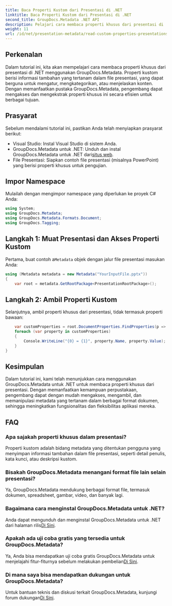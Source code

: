 ```yaml
---
title: Baca Properti Kustom dari Presentasi di .NET
linktitle: Baca Properti Kustom dari Presentasi di .NET
second_title: GroupDocs.Metadata .NET API
description: Pelajari cara membaca properti khusus dari presentasi di .NET menggunakan GroupDocs.Metadata. Akses dan ambil metadata secara efisien.
weight: 11
url: /id/net/presentation-metadata/read-custom-properties-presentations/
---
```

## Perkenalan
Dalam tutorial ini, kita akan mempelajari cara membaca properti khusus dari presentasi di .NET menggunakan GroupDocs.Metadata. Properti kustom berisi informasi tambahan yang tertanam dalam file presentasi, yang dapat berguna untuk mengatur, mengkategorikan, atau menjelaskan konten. Dengan memanfaatkan pustaka GroupDocs.Metadata, pengembang dapat mengakses dan mengekstrak properti khusus ini secara efisien untuk berbagai tujuan.
## Prasyarat
Sebelum mendalami tutorial ini, pastikan Anda telah menyiapkan prasyarat berikut:
- Visual Studio: Instal Visual Studio di sistem Anda.
-  GroupDocs.Metadata untuk .NET: Unduh dan instal GroupDocs.Metadata untuk .NET dari[situs web](https://releases.groupdocs.com/metadata/net/).
- File Presentasi: Siapkan contoh file presentasi (misalnya PowerPoint) yang berisi properti khusus untuk pengujian.

## Impor Namespace
Mulailah dengan mengimpor namespace yang diperlukan ke proyek C# Anda:
```csharp
using System;
using GroupDocs.Metadata;
using GroupDocs.Metadata.Formats.Document;
using GroupDocs.Tagging;
```
## Langkah 1: Muat Presentasi dan Akses Properti Kustom
 Pertama, buat contoh a`Metadata` objek dengan jalur file presentasi masukan Anda:
```csharp
using (Metadata metadata = new Metadata("YourInputFile.pptx"))
{
    var root = metadata.GetRootPackage<PresentationRootPackage>();
```
## Langkah 2: Ambil Properti Kustom
Selanjutnya, ambil properti khusus dari presentasi, tidak termasuk properti bawaan:
```csharp
    var customProperties = root.DocumentProperties.FindProperties(p => !p.Tags.Contains(Tags.Document.BuiltIn));
    foreach (var property in customProperties)
    {
        Console.WriteLine("{0} = {1}", property.Name, property.Value);
    }
}
```

## Kesimpulan
Dalam tutorial ini, kami telah menunjukkan cara menggunakan GroupDocs.Metadata untuk .NET untuk membaca properti khusus dari presentasi. Dengan memanfaatkan kemampuan perpustakaan, pengembang dapat dengan mudah mengakses, mengambil, dan memanipulasi metadata yang tertanam dalam berbagai format dokumen, sehingga meningkatkan fungsionalitas dan fleksibilitas aplikasi mereka.

## FAQ
### Apa sajakah properti khusus dalam presentasi?
Properti kustom adalah bidang metadata yang ditentukan pengguna yang menyimpan informasi tambahan dalam file presentasi, seperti detail penulis, kata kunci, atau deskripsi kustom.
### Bisakah GroupDocs.Metadata menangani format file lain selain presentasi?
Ya, GroupDocs.Metadata mendukung berbagai format file, termasuk dokumen, spreadsheet, gambar, video, dan banyak lagi.
### Bagaimana cara menginstal GroupDocs.Metadata untuk .NET?
 Anda dapat mengunduh dan menginstal GroupDocs.Metadata untuk .NET dari halaman rilis[Di Sini](https://releases.groupdocs.com/metadata/net/).
### Apakah ada uji coba gratis yang tersedia untuk GroupDocs.Metadata?
 Ya, Anda bisa mendapatkan uji coba gratis GroupDocs.Metadata untuk menjelajahi fitur-fiturnya sebelum melakukan pembelian[Di Sini](https://releases.groupdocs.com/).
### Di mana saya bisa mendapatkan dukungan untuk GroupDocs.Metadata?
 Untuk bantuan teknis dan diskusi terkait GroupDocs.Metadata, kunjungi forum dukungan[Di Sini](https://forum.groupdocs.com/c/metadata/14).